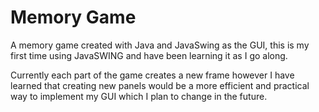 <h1>Memory Game</h1>
<p>A memory game created with Java and JavaSwing as the GUI, this is my first time using JavaSWING and 
have been learning it as I go along.</p>
<p>Currently each part of the game creates a new frame however I have learned that creating new panels would be a more efficient and practical way to implement my GUI which I plan to change in the future.</p>
